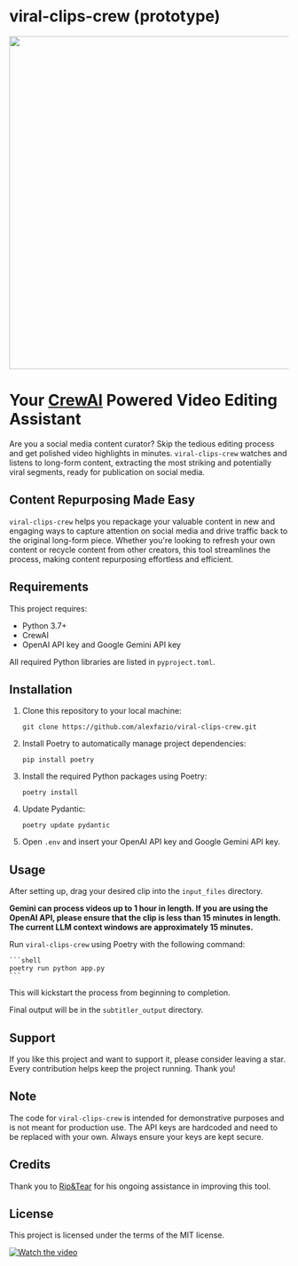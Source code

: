 # viral-clips-crew (prototype)

<div align="center">
  <img src="https://github.com/alexfazio/viral-clips-crew/assets/34505954/c69da629-06eb-4279-a5cb-0d8d7fc1dfee" width="600px" height="auto">
</div>

# Your [CrewAI](https://github.com/joaomdmoura/crewAI) Powered Video Editing Assistant

Are you a social media content curator? Skip the tedious editing process and get polished video highlights in minutes. `viral-clips-crew` watches and listens to long-form content, extracting the most striking and potentially viral segments, ready for publication on social media.

## Content Repurposing Made Easy

`viral-clips-crew` helps you repackage your valuable content in new and engaging ways to capture attention on social media and drive traffic back to the original long-form piece. Whether you're looking to refresh your own content or recycle content from other creators, this tool streamlines the process, making content repurposing effortless and efficient.

## Requirements

This project requires:

- Python 3.7+
- CrewAI
- OpenAI API key and Google Gemini API key

All required Python libraries are listed in `pyproject.toml`.

## Installation

1. Clone this repository to your local machine:

    ```shell
    git clone https://github.com/alexfazio/viral-clips-crew.git
    ```

2. Install Poetry to automatically manage project dependencies:

    ```shell
    pip install poetry
    ```

3. Install the required Python packages using Poetry:

    ```shell
    poetry install
    ```

4. Update Pydantic:

    ```shell
    poetry update pydantic
    ```

5. Open `.env` and insert your OpenAI API key and Google Gemini API key.

## Usage

After setting up, drag your desired clip into the `input_files` directory. 

**Gemini can process videos up to 1 hour in length. If you are using the OpenAI API, please ensure that the clip is less than 15 minutes in length. The current LLM context windows are approximately 15 minutes.**

Run `viral-clips-crew` using Poetry with the following command:

    ```shell
    poetry run python app.py
    ```

This will kickstart the process from beginning to completion.

Final output will be in the `subtitler_output` directory.

## Support

If you like this project and want to support it, please consider leaving a star. Every contribution helps keep the project running. Thank you!

## Note

The code for `viral-clips-crew` is intended for demonstrative purposes and is not meant for production use. The API keys are hardcoded and need to be replaced with your own. Always ensure your keys are kept secure.

## Credits

Thank you to [Rip&Tear](https://x.com/Cyb3rCh1ck3n) for his ongoing assistance in improving this tool.

## License

This project is licensed under the terms of the MIT license.

[![Watch the video](https://i.imgur.com/TBD2bvj.png)](https://x.com/alxfazio/status/1791863931931078719)
